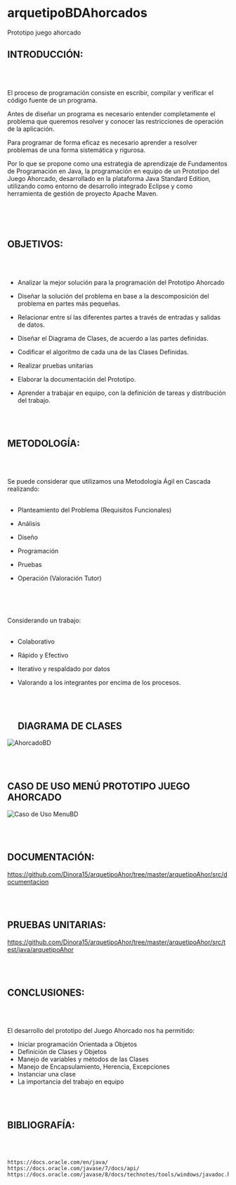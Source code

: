 # arquetipoBDAhorcados

Prototipo juego ahorcado


<h2 CENTER BOLD>INTRODUCCIÓN: </H2 CENTER BOLD>
<BR>
  <BR>
 

El proceso de programación consiste en escribir, compilar y verificar el código fuente de un programa. 

Antes de diseñar un programa es necesario entender completamente el problema que queremos resolver y conocer las restricciones de operación de la aplicación. 

Para programar de forma eficaz es necesario aprender a resolver problemas de una forma sistemática y rigurosa. 

Por lo que se propone como una estrategia de aprendizaje de Fundamentos de Programación en Java, la programación en equipo de un Prototipo del Juego Ahorcado, desarrollado en la plataforma Java Standard Edition, utilizando como entorno de desarrollo integrado Eclipse y como herramienta de gestión de proyecto Apache Maven. 

 <BR>
  <BR>
    <BR>

<H2 CENTER BOLD> OBJETIVOS: </H2 CENTER BOLD>
<BR>
  <BR>
 

- Analizar la mejor solución para la programación del Prototipo Ahorcado 

- Diseñar la solución del problema en base a la descomposición del problema en partes más pequeñas. 

- Relacionar entre sí las diferentes partes a través de entradas y salidas de datos. 

- Diseñar el Diagrama de Clases, de acuerdo a las partes definidas. 

- Codificar el algoritmo de cada una de las Clases Definidas. 

- Realizar pruebas unitarias  

- Elaborar la documentación del Prototipo. 

- Aprender a trabajar en equipo, con la definición de tareas y distribución del trabajo. 
<BR>
  <BR>
 

<H2 CENTER BOLD>METODOLOGÍA:</H2 CENTER BOLD>
<BR>
  <BR>

 

Se puede considerar que utilizamos una Metodología Ágil en Cascada realizando: 
<BR>
 <BR>

- Planteamiento del Problema (Requisitos Funcionales) 

- Análisis 

- Diseño 

- Programación 

- Pruebas 

- Operación (Valoración Tutor) 
<BR>
  <BR>
 <BR>

 

Considerando un trabajo: 
<BR>
<BR>
- Colaborativo 

- Rápido y Efectivo 

- Iterativo y respaldado por datos 

- Valorando a los integrantes por encima de los procesos. 
  
  <br>
  <br>
  <h2 BOLD>DIAGRAMA DE CLASES</H2 BOLD>
  

![AhorcadoBD](https://user-images.githubusercontent.com/108556884/234703715-18713146-a47c-4832-9956-5032afeaf645.png)

  <br>
  <br>
  <H2 BOLD>CASO DE USO MENÚ PROTOTIPO JUEGO AHORCADO</H2 BOLD>
  

![Caso de Uso MenuBD](https://user-images.githubusercontent.com/108556884/234707828-19361d79-0fe9-4e77-8d7a-0f43fb818478.png)
  
    
   <br>
  <br>
  <H2 BOLD>DOCUMENTACIÓN:</H2 BOLD>
  
  
  
  https://github.com/Dinora15/arquetipoAhor/tree/master/arquetipoAhor/src/documentacion
  
  
  
  <br>
  <br>
  <H2 BOLD>PRUEBAS UNITARIAS:</H2 BOLD>
  
  
  https://github.com/Dinora15/arquetipoAhor/tree/master/arquetipoAhor/src/test/java/arquetipoAhor
  
  <br>
  <br>
  <H2 BOLD>CONCLUSIONES:</H2 BOLD>
  
  <BR>
  <BR>
    
    
  El desarrollo del prototipo del Juego Ahorcado nos ha permitido:
  
  - Iniciar programación Orientada a Objetos
  - Definición de Clases y Objetos
  - Manejo de variables y métodos de las Clases
  - Manejo de Encapsulamiento, Herencia, Excepciones
  - Instanciar una clase
  - La importancia del trabajo en equipo
  
  
  <br>
  <br>
  <H2 BOLD>BIBLIOGRAFÍA:</H2 BOLD>
  
  <BR>
  <BR>
  
  
    https://docs.oracle.com/en/java/
    https://docs.oracle.com/javase/7/docs/api/
    https://docs.oracle.com/javase/8/docs/technotes/tools/windows/javadoc.html
  
  
  

 
  
   
